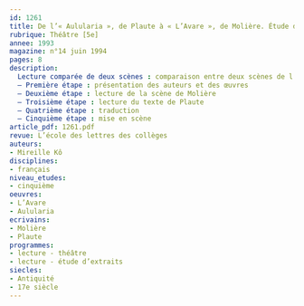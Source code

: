 ```yaml
---
id: 1261
title: De l’« Aulularia », de Plaute à « L’Avare », de Molière. Étude d’extraits 
rubrique: Théâtre [5e]
annee: 1993
magazine: n°14 juin 1994
pages: 8
description: 
  Lecture comparée de deux scènes : comparaison entre deux scènes de l’« Aulularia » (actes 1 et 4) et la scène 3 de l’acte 1 de « L’Avare »…
  – Première étape : présentation des auteurs et des œuvres
  – Deuxième étape : lecture de la scène de Molière
  – Troisième étape : lecture du texte de Plaute
  – Quatrième étape : traduction
  – Cinquième étape : mise en scène
article_pdf: 1261.pdf
revue: L’école des lettres des collèges
auteurs:
- Mireille Kô
disciplines:
- français
niveau_etudes:
- cinquième
oeuvres:
- L’Avare
- Aulularia
ecrivains:
- Molière
- Plaute
programmes:
- lecture - théâtre
- lecture - étude d’extraits
siecles:
- Antiquité
- 17e siècle
---
```

